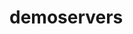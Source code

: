# demoservers
<!-- #some needed codes

./update.sh demoserverstack demoservers.yml demoservers.json
./create.sh demoserverstack demoservers.yml demoservers.json


aws cloudformation create-stack --stack-name demoserverstack --template-body file://demoservers.yml    --parameters file://demoservers.json  --region=us-east-1


aws cloudformation update-stack --stack-name demoserverstack --template-body file://demoservers.yml    --parameters file://demoservers.json  --region=us-east-1

aws cloudformation describe-stacks --stack-name demoserverstack


-->